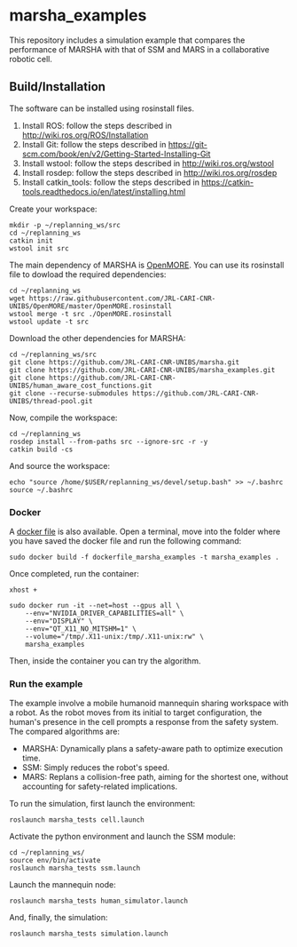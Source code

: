 # marsha_examples
This repository includes a simulation example that compares the performance of MARSHA with that of SSM and MARS in a collaborative robotic cell.

## Build/Installation
The software can be installed using rosinstall files.

1. Install ROS: follow the steps described in http://wiki.ros.org/ROS/Installation
2. Install Git: follow the steps described in https://git-scm.com/book/en/v2/Getting-Started-Installing-Git
3. Install wstool: follow the steps described in http://wiki.ros.org/wstool
4. Install rosdep: follow the steps described in http://wiki.ros.org/rosdep
5. Install catkin_tools: follow the steps described in https://catkin-tools.readthedocs.io/en/latest/installing.html

Create your workspace:
```
mkdir -p ~/replanning_ws/src
cd ~/replanning_ws
catkin init
wstool init src
```
The main dependency of MARSHA is [OpenMORE](https://github.com/JRL-CARI-CNR-UNIBS/OpenMORE.git). You can use its rosinstall file to dowload the required dependencies:
```
cd ~/replanning_ws
wget https://raw.githubusercontent.com/JRL-CARI-CNR-UNIBS/OpenMORE/master/OpenMORE.rosinstall
wstool merge -t src ./OpenMORE.rosinstall
wstool update -t src
```
Download the other dependencies for MARSHA:
```
cd ~/replanning_ws/src
git clone https://github.com/JRL-CARI-CNR-UNIBS/marsha.git
git clone https://github.com/JRL-CARI-CNR-UNIBS/marsha_examples.git
git clone https://github.com/JRL-CARI-CNR-UNIBS/human_aware_cost_functions.git
git clone --recurse-submodules https://github.com/JRL-CARI-CNR-UNIBS/thread-pool.git
```
Now, compile the workspace:
```
cd ~/replanning_ws
rosdep install --from-paths src --ignore-src -r -y
catkin build -cs
```
And source the workspace:
```
echo "source /home/$USER/replanning_ws/devel/setup.bash" >> ~/.bashrc
source ~/.bashrc
```

### Docker
A [docker file](https://github.com/JRL-CARI-CNR-UNIBS/marsha_examples/blob/master/dockerfile_marsha_examples) is also available. Open a terminal, move into the folder where you have saved the docker file and run the following command:
```
sudo docker build -f dockerfile_marsha_examples -t marsha_examples .
```
Once completed, run the container:
```
xhost + 

sudo docker run -it --net=host --gpus all \
    --env="NVIDIA_DRIVER_CAPABILITIES=all" \
    --env="DISPLAY" \
    --env="QT_X11_NO_MITSHM=1" \
    --volume="/tmp/.X11-unix:/tmp/.X11-unix:rw" \
    marsha_examples
```
Then, inside the container you can try the algorithm.

### Run the example
The example involve a mobile humanoid mannequin sharing workspace with a robot. As the robot moves from its initial to target configuration, the human's presence in the cell prompts a response from the safety system. The compared algorithms are:

- MARSHA: Dynamically plans a safety-aware path to optimize execution time.
- SSM: Simply reduces the robot's speed.
- MARS: Replans a collision-free path, aiming for the shortest one, without accounting for safety-related implications.

To run the simulation, first launch the environment:
```
roslaunch marsha_tests cell.launch
```

Activate the python environment and launch the SSM module:
```
cd ~/replanning_ws/
source env/bin/activate
roslaunch marsha_tests ssm.launch
```

Launch the mannequin node:
```
roslaunch marsha_tests human_simulator.launch
```

And, finally, the simulation:
```
roslaunch marsha_tests simulation.launch
```